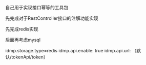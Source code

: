 自己用于实现接口幂等的工具包

先完成对于RestController接口的注解功能实现

先完成redis实现

后面再考虑mysql

idmp.storage.type=redis
idmp.api.enable: true
idmp.api.url: （默认/tokenApi/token）